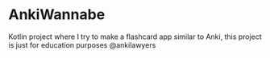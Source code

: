 # AnkiWannabe
Kotlin project where I try to make a flashcard app similar to Anki, this project is just for education purposes @ankilawyers
